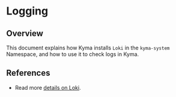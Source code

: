 # Logging

## Overview
This document explains how Kyma installs `Loki` in the `kyma-system` Namespace, and how to use it to check logs in Kyma.


## References
- Read more [details on Loki](https://github.com/grafana/loki).
